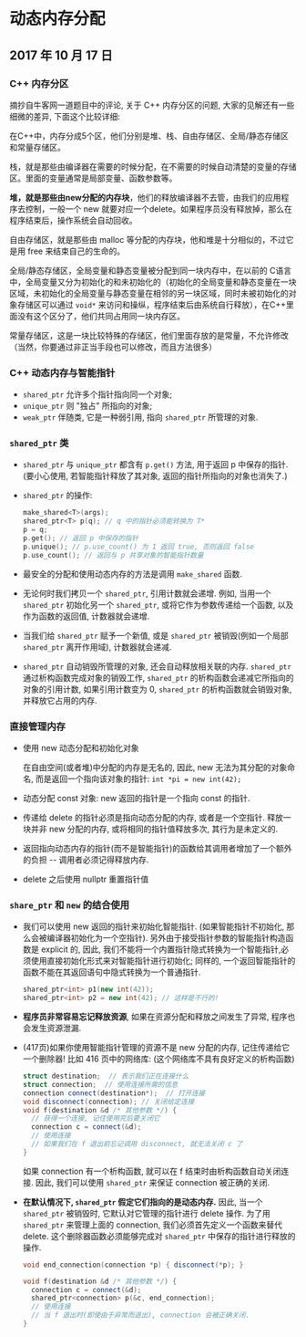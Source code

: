 # 动态内存分配

## 2017 年 10 月 17 日

### C++ 内存分区

摘抄自牛客网一道题目中的评论, 关于 C++ 内存分区的问题, 大家的见解还有一些细微的差异, 下面这个比较详细:

在C++中，内存分成5个区，他们分别是堆、栈、自由存储区、全局/静态存储区和常量存储区。       

栈，就是那些由编译器在需要的时候分配，在不需要的时候自动清楚的变量的存储区。里面的变量通常是局部变量、函数参数等。      

**堆，就是那些由new分配的内存块**，他们的释放编译器不去管，由我们的应用程序去控制，一般一个 new 就要对应一个delete。如果程序员没有释放掉，那么在程序结束后，操作系统会自动回收。      

自由存储区，就是那些由 malloc 等分配的内存块，他和堆是十分相似的，不过它是用 free 来结束自己的生命的。      

全局/静态存储区，全局变量和静态变量被分配到同一块内存中，在以前的 C语言中，全局变量又分为初始化的和未初始化的（初始化的全局变量和静态变量在一块区域，未初始化的全局变量与静态变量在相邻的另一块区域，同时未被初始化的对象存储区可以通过 `void*` 来访问和操纵，程序结束后由系统自行释放），在C++里面没有这个区分了，他们共同占用同一块内存区。      

常量存储区，这是一块比较特殊的存储区，他们里面存放的是常量，不允许修改（当然，你要通过非正当手段也可以修改，而且方法很多）



### C++ 动态内存与智能指针

+   `shared_ptr` 允许多个指针指向同一个对象;
+   `unique_ptr` 则 "独占" 所指向的对象;
+   `weak_ptr` 伴随类, 它是一种弱引用, 指向 `shared_ptr` 所管理的对象.



### `shared_ptr` 类

+   `shared_ptr` 与 `unique_ptr` 都含有 `p.get()` 方法, 用于返回 p 中保存的指针. (要小心使用, 若智能指针释放了其对象, 返回的指针所指向的对象也消失了.)

+   `shared_ptr` 的操作:

    ```cpp
    make_shared<T>(args);
    shared_ptr<T> p(q); // q 中的指针必须能转换为 T*
    p = q;
    p.get(); // 返回 p 中保存的指针
    p.unique(); // p.use_count() 为 1 返回 true, 否则返回 false
    p.use_count(); // 返回与 p 共享对象的智能指针数量
    ```

+   最安全的分配和使用动态内存的方法是调用 `make_shared` 函数.

+   无论何时我们拷贝一个 `shared_ptr`, 引用计数就会递增. 例如, 当用一个 `shared_ptr` 初始化另一个 `shared_ptr`, 或将它作为参数传递给一个函数, 以及作为函数的返回值, 计数器就会递增.

+   当我们给 `shared_ptr` 赋予一个新值, 或是 `shared_ptr` 被销毁(例如一个局部 `shared_ptr` 离开作用域), 计数器就会递减.

+   `shared_ptr` 自动销毁所管理的对象, 还会自动释放相关联的内存. `shared_ptr` 通过析构函数完成对象的销毁工作, `shared_ptr` 的析构函数会递减它所指向的对象的引用计数, 如果引用计数变为 0, `shared_ptr` 的析构函数就会销毁对象, 并释放它占用的内存.

### 直接管理内存

+   使用 new 动态分配和初始化对象

    在自由空间(或者堆)中分配的内存是无名的, 因此, new 无法为其分配的对象命名, 而是返回一个指向该对象的指针: `int *pi = new int(42);`

+   动态分配 const 对象: new 返回的指针是一个指向 const 的指针.

+   传递给 delete 的指针必须是指向动态分配的内存, 或者是一个空指针. 释放一块并非 new 分配的内存, 或将相同的指针值释放多次, 其行为是未定义的.

+   返回指向动态内存的指针(而不是智能指针)的函数给其调用者增加了一个额外的负担 -- 调用者必须记得释放内存.

+   delete 之后使用 nullptr 重置指针值

### `share_ptr` 和 `new` 的结合使用

+   我们可以使用 new 返回的指针来初始化智能指针. (如果智能指针不初始化, 那么会被编译器初始化为一个空指针). 另外由于接受指针参数的智能指针构造函数是 explicit 的, 因此, 我们不能将一个内置指针隐式转换为一个智能指针,必须使用直接初始化形式来对智能指针进行初始化; 同样的, 一个返回智能指针的函数不能在其返回语句中隐式转换为一个普通指针.

    ```cpp
    shared_ptr<int> p1(new int(42));
    shared_ptr<int> p2 = new int(42); // 这样是不行的!
    ```

+   **程序员非常容易忘记释放资源**, 如果在资源分配和释放之间发生了异常, 程序也会发生资源泄漏.

+   (417页)如果你使用智能指针管理的资源不是 new 分配的内存, 记住传递给它一个删除器! 比如 416 页中的网络库: (这个网络库不具有良好定义的析构函数)

    ```cpp
    struct destination;  // 表示我们正在连接什么
    struct connection;  // 使用连接所需的信息
    connection connect(destination*);  // 打开连接
    void disconnect(connection); // 关闭给定连接
    void f(destination &d /* 其他参数 */) {
      // 获得一个连接, 记住使用完后要关闭它
      connection c = connect(&d);
      // 使用连接
      // 如果我们在 f 退出前忘记调用 disconnect, 就无法关闭 c 了
    }
    ```

    如果 connection 有一个析构函数, 就可以在 f 结束时由析构函数自动关闭连接. 因此, 我们可以使用 `shared_ptr` 来保证 connection 被正确的关闭. 

+   **在默认情况下, `shared_ptr` 假定它们指向的是动态内存.** 因此, 当一个 `shared_ptr` 被销毁时, 它默认对它管理的指针进行 delete 操作. 为了用 `shared_ptr` 来管理上面的 connection, 我们必须首先定义一个函数来替代 delete. 这个删除器函数必须能够完成对 `shared_ptr` 中保存的指针进行释放的操作.

    ```cpp
    void end_connection(connection *p) { disconnect(*p); }

    void f(destination &d /* 其他参数 */) {
      connection c = connect(&d);
      shared_ptr<connection> p(&c, end_connection);
      // 使用连接
      // 当 f 退出时(即使由于异常而退出), connection 会被正确关闭.
    }
    ```

    ​

